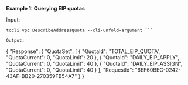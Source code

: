**Example 1: Querying EIP quotas**



Input: 

```
tccli vpc DescribeAddressQuota --cli-unfold-argument ```

Output: 
```
{
    "Response": {
        "QuotaSet": [
            {
                "QuotaId": "TOTAL_EIP_QUOTA",
                "QuotaCurrent": 0,
                "QuotaLimit": 20
            },
            {
                "QuotaId": "DAILY_EIP_APPLY",
                "QuotaCurrent": 0,
                "QuotaLimit": 40
            },
            {
                "QuotaId": "DAILY_EIP_ASSIGN",
                "QuotaCurrent": 0,
                "QuotaLimit": 40
            }
        ],
        "RequestId": "6EF60BEC-0242-43AF-BB20-270359FB54A7"
    }
}
```

